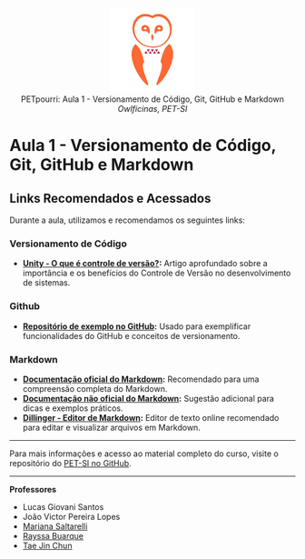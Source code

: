 <p align="center">
  <img src="../../logo.png" width="150" /><br/>
 PETpourri: Aula 1 - Versionamento de Código, Git, GitHub e Markdown <br/>
  <i>Owlficinas, PET-SI</i>
</p>

# Aula 1 - Versionamento de Código, Git, GitHub e Markdown

## Links Recomendados e Acessados

Durante a aula, utilizamos e recomendamos os seguintes links:

### Versionamento de Código

- **[Unity - O que é controle de versão?](https://unity.com/pt/topics/what-is-version-control):** Artigo aprofundado sobre a importância e os benefícios do Controle de Versão no desenvolvimento de sistemas.

### Github
- **[Repositório de exemplo no GitHub](https://github.com/petsi-each/workshop-github):** Usado para exemplificar funcionalidades do GitHub e conceitos de versionamento.

### Markdown

- **[Documentação oficial do Markdown](https://daringfireball.net/projects/markdown/):** Recomendado para uma compreensão completa do Markdown.
- **[Documentação não oficial do Markdown](https://www.markdownguide.org/):** Sugestão adicional para dicas e exemplos práticos.
- **[Dillinger - Editor de Markdown](https://dillinger.io/):** Editor de texto online recomendado para editar e visualizar arquivos em Markdown.

---

Para mais informações e acesso ao material completo do curso, visite o repositório do [PET-SI no GitHub](https://github.com/petsieach).

---

**Professores**
- Lucas Giovani Santos 
- João Victor Pereira Lopes
- [Mariana Saltarelli](https://github.com/annewithoutani)
- [Rayssa Buarque](https://github.com/RayssaBuarque)
- [Tae Jin Chun](https://github.com/TaeJinChun2005)

